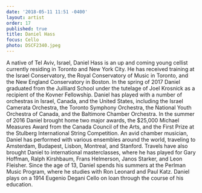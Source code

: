 ```yaml
---
date: '2018-05-11 11:51 -0400'
layout: artist
order: 17
published: true
title: Daniel Hass
focus: Cello
photo: DSCF2340.jpeg
---
```

A native of Tel Aviv, Israel, Daniel Hass is an up and coming young cellist currently residing in Toronto and New York City. He has received training at the Israel Conservatory, the Royal Conservatory of Music in Toronto, and the New England Conservatory in Boston. In the spring of 2017 Daniel graduated from the Juilliard School under the tutelage of Joel Krosnick as a recipient of the Kovner Fellowship. Daniel has played with a number of orchestras in Israel, Canada, and the United States, including the Israel Camerata Orchestra, the Toronto Symphony Orchestra, the National Youth Orchestra of Canada, and the Baltimore Chamber Orchestra. In the summer of 2016 Daniel brought home two major awards, the $25,000 Michael Measures Award from the Canada Council of the Arts, and the First Prize at the Stulberg International String Competition. An avid chamber musician, Daniel has performed with various ensembles around the world, traveling to Amsterdam, Budapest, Lisbon, Montreal, and Stanford. Travels have also brought Daniel to international masterclasses, where he has played for Gary Hoffman, Ralph Kirshbaum, Frans Helmerson, Janos Starker, and Leon Fleisher. Since the age of 13, Daniel spends his summers at the Perlman Music Program, where he studies with Ron Leonard and Paul Katz. Daniel plays on a 1914 Eugenio Degani Cello on loan through the course of his education.
